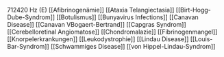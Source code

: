 712420 Hz (E)
[[Afibrinogenämie]]
[[Ataxia Telangiectasia]]
[[Birt-Hogg-Dube-Syndrom]]
[[Botulismus]]
[[Bunyavirus Infections]]
[[Canavan Disease]]
[[Canavan VBogaert-Bertrand]]
[[Capgras Syndrom]]
[[Cerebelloretinal Angiomatose]]
[[Chondromalazie]]
[[Fibrinogenmangel]]
[[Knorpelerkrankungen]]
[[Leukodystrophie]]
[[Lindau Disease]]
[[Louis-Bar-Syndrom]]
[[Schwammiges Disease]]
[[von Hippel-Lindau-Syndrom]]
